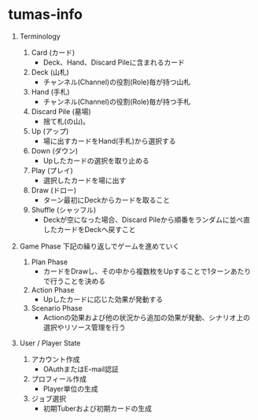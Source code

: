 # tumas-info
1. Terminology
   1. Card (カード)
      - Deck、Hand、Discard Pileに含まれるカード
   1. Deck (山札)
      - チャンネル(Channel)の役割(Role)毎が持つ山札
   1. Hand (手札)
      - チャンネル(Channel)の役割(Role)毎が持つ手札
   1. Discard Pile (墓場)
      - 捨て札(の山)。
   1. Up (アップ)
      - 場に出すカードをHand(手札)から選択する
   1. Down (ダウン)
      - Upしたカードの選択を取り止める
   1. Play (プレイ)
      - 選択したカードを場に出す
   1. Draw (ドロー)
      - ターン最初にDeckからカードを取ること
   1. Shuffle (シャッフル)
      - Deckが空になった場合、Discard Pileから順番をランダムに並べ直したカードをDeckへ戻すこと

1. Game Phase
   下記の繰り返しでゲームを進めていく
   1. Plan Phase
      - カードをDrawし、その中から複数枚をUpすることで1ターンあたりで行うことを決める
   2. Action Phase
      - Upしたカードに応じた効果が発動する
   3. Scenario Phase
      - Actionの効果および他の状況から追加の効果が発動、シナリオ上の選択やリソース管理を行う
      
1. User / Player State
   1. アカウント作成
      - OAuthまたはE-mail認証
   3. プロフィール作成
      - Player単位の生成
   5. ジョブ選択
      - 初期Tuberおよび初期カードの生成
